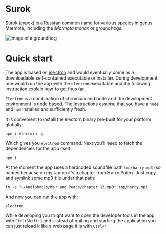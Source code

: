 # Surok

Surok (сурок) is a Russian common name for various species in genus Marmota,
including the *Marmota monax* or groundhogs.

![Image of a groundhog](https://upload.wikimedia.org/wikipedia/commons/thumb/9/93/Marmota_monax_UL_04.jpg/330px-Marmota_monax_UL_04.jpg)

# Quick start

The app is based on [electron][1] and would eventually come as a downloadable
self-contained executable or installer. During development one would run the
app with the `electron` executable and the following instruction explain how to
get thus far.

`Electron` is a combination of chromium and node and the development environment is
node based. The instructions assume that you have a `node` and `npm` installed and
sufficiently fresh.

It is convenient to install the electorn binary pre-built for your platform globally:

    npm i electorn -g

Which gives you `electron` command. Next you'll need to fetch the dependencies for the app
itself:

    npm i

At the moment the app uses a hardcoded soundfile path `tmp/harry.mp3` (so named because on
my laptop it's a chapter from Harry Poter). Just copy and symlink some mp3 file under that
path:

    ln -s "~/Audiobooks/War and Peace/chapter 13.mp3" tmp/harry.mp3

And now you can run the app with:

    electron .

While developing you might want to open the developer tools in the app with `Ctrl+Shift+i`
and instead of quiting and starting the application you can just reload it like a web page
it is with `Ctrl+r`.

[1]: https://electron.atom.io/
